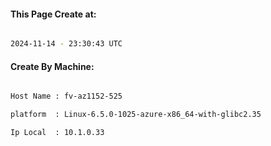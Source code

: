 
   
#### This Page Create at:

```bash

2024-11-14 - 23:30:43 UTC

```

#### Create By Machine:

```bash

Host Name : fv-az1152-525

platform  : Linux-6.5.0-1025-azure-x86_64-with-glibc2.35

Ip Local  : 10.1.0.33

```

